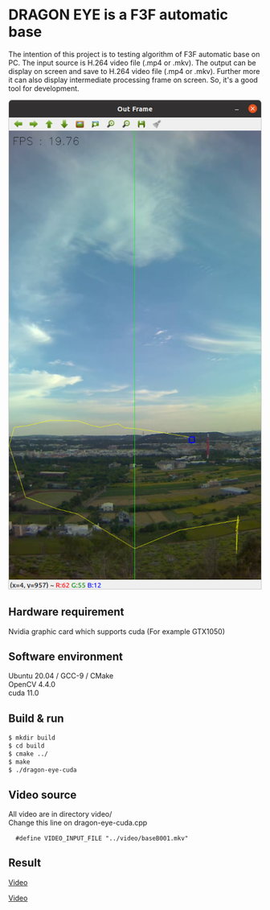 # DRAGON EYE is a F3F automatic base

The intention of this project is to testing algorithm of F3F automatic base on PC. The input source is H.264 video file (.mp4 or .mkv). The output can be display on screen and save to H.264 video file (.mp4 or .mkv). Further more it can also display intermediate processing frame on screen. So, it's a good tool for development.

![Alt text](Screenshot.png?raw=true "Screenshot")

## Hardware requirement

Nvidia graphic card which supports cuda (For example GTX1050)

## Software environment

Ubuntu 20.04 / GCC-9 / CMake  
OpenCV 4.4.0  
cuda 11.0  

## Build & run

```
$ mkdir build
$ cd build
$ cmake ../
$ make
$ ./dragon-eye-cuda
```

## Video source

All video are in directory video/  
Change this line on dragon-eye-cuda.cpp  

```
  #define VIDEO_INPUT_FILE "../video/baseB001.mkv"
```

## Result

[Video](https://www.youtube.com/watch?v=g1BrMynNwn8)  

[Video](https://youtu.be/D6D2nifsbDQ)




